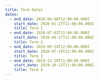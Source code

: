 ```yaml
---
title: Term Dates
dates:
  - end_date: 2020-04-08T12:00:00.000Z
    start_date: 2020-01-27T11:00:00.000Z
    title: Term 1
  - end_date: 2020-07-02T12:00:00.000Z
    start_date: 2020-04-27T12:00:00.000Z
    title: Term 2
  - end_date: 2020-09-24T12:00:00.000Z
    start_date: 2020-07-19T12:00:00.000Z
    title: Term 3
  - end_date: 2019-12-10T11:00:00.000Z
    start_date: 2019-10-13T11:00:00.000Z
    title: Term 4
---
```


